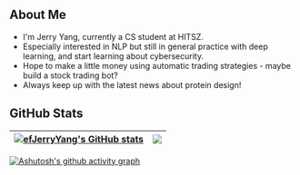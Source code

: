 <!-- ## Welcome -->

## About Me

- I'm Jerry Yang, currently a CS student at HITSZ.
- Especially interested in NLP but still in general practice with deep learning, and start learning about cybersecurity.
- Hope to make a little money using automatic trading strategies - maybe build a stock trading bot?
- Always keep up with the latest news about protein design!

## GitHub Stats

| <a href="https://github.com/efJerryYang/"><img align="center" src="https://github-readme-stats.vercel.app/api?username=efJerryYang&count_private=true&show_icons=true&hide_border=true&theme=default" alt="efJerryYang's GitHub stats" /></a> | <a href="https://github.com/efJerryYang/"><img align="center" src="https://github-readme-stats.vercel.app/api/top-langs/?username=efJerryYang&hide=jupyter%20notebook,assembly&langs_count=6&layout=compact&hide_border=true" /></a>|
| ----------------- | ----------------- |

[![Ashutosh's github activity graph](https://activity-graph.herokuapp.com/graph?username=efJerryYang&theme=github-light&bg_color=fafafa&area=true&area_color=74c1ff)](https://github.com/ashutosh00710/github-readme-activity-graph)
<!--
https://github.com/abhisheknaiidu/awesome-github-profile-readme
https://github.com/anuraghazra/github-readme-stats -->
